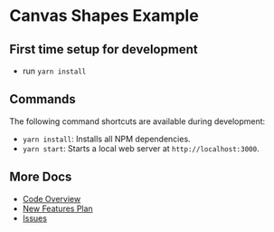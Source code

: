 # Canvas Shapes Example

## First time setup for development

- run `yarn install`

## Commands

The following command shortcuts are available during development:

- `yarn install`: Installs all NPM dependencies.
- `yarn start`: Starts a local web server at `http://localhost:3000`.

## More Docs

- [Code Overview](./SUMMARY.md)
- [New Features Plan](./NEW_FEATURES.md)
- [Issues](./ISSUES.md)
